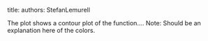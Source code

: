 title: 
authors:
    StefanLemurell

The plot shows a contour plot of the function.... Note: Should be an explanation here of the colors.
